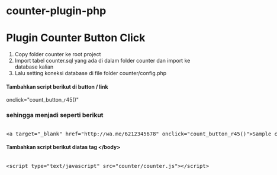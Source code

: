# counter-plugin-php

<h1>Plugin Counter Button Click</h1>

1. Copy folder counter ke root project</br>
2. Import tabel counter.sql yang ada di dalam folder counter dan import ke database kalian</br>
3. Lalu setting koneksi database di file folder counter/config.php</br>

<h4>Tambahkan script berikut di button / link </h4>

onclick="count_button_r45()"<br>

<h3>sehingga menjadi seperti berikut</h3>
<xmp>
<a target="_blank" href="http://wa.me/6212345678" onclick="count_button_r45()">Sample click to Whatsapp</a>
</xmp>

<h4>Tambahkan script berikut diatas tag &lt;/body&gt; </h4>

<xmp>
<script type="text/javascript" src="counter/counter.js"></script>
</xmp>
